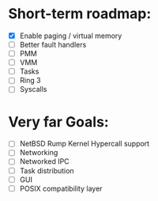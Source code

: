 # Short-term roadmap:
- [x] Enable paging / virtual memory
- [ ] Better fault handlers
- [ ] PMM
- [ ] VMM
- [ ] Tasks
- [ ] Ring 3
- [ ] Syscalls

# Very far Goals:
- [ ] NetBSD Rump Kernel Hypercall support
- [ ] Networking
- [ ] Networked IPC
- [ ] Task distribution
- [ ] GUI
- [ ] POSIX compatibility layer